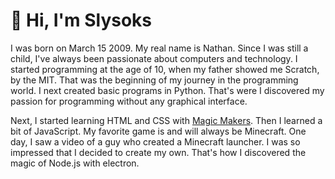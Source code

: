 # 👋 Hi, I'm Slysoks

I was born on March 15 2009. My real name is Nathan. Since I was still a child, I've always been passionate about computers and technology. I started programming at the age of 10, when my father showed me Scratch, by the MIT. That was the beginning of my journey in the programming world. I next created basic programs in Python. That's were I discovered my passion for programming without any graphical interface.

Next, I started learning HTML and CSS with [Magic Makers](https://www.magicmakers.fr/). Then I learned a bit of JavaScript. My favorite game is and will always be Minecraft. One day, I saw a video of a guy who created a Minecraft launcher. I was so impressed that I decided to create my own. That's how I discovered the magic of Node.js with electron.